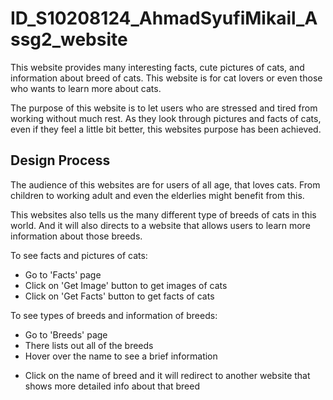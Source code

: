 # ID_S10208124_AhmadSyufiMikail_Assg2_website

This website provides many interesting facts, cute pictures of cats, and information about breed of cats. This website is for cat lovers or even those who wants to learn more about cats.

The purpose of this website is to let users who are stressed and tired from working without much rest. As they look through pictures and facts of cats, even if they feel a little bit better, this websites purpose has been achieved.

## Design Process

The audience of this websites are for users of all age, that loves cats. From children to working adult and even the elderlies might benefit from this.

This websites also tells us the many different type of breeds of cats in this world. And it will also directs to a website that allows users to learn more information about those breeds.

To see facts and pictures of cats:
- Go to 'Facts' page
- Click on 'Get Image' button to get images of cats
- Click on 'Get Facts' button to get facts of cats

To see types of breeds and information of breeds:
- Go to 'Breeds' page
- There lists out all of the breeds
- Hover over the name to see a brief information
+ Click on the name of breed and it will redirect to
another website that shows more detailed info about
that breed

